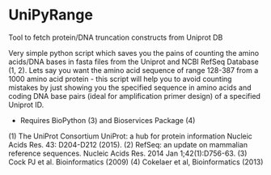 # UniPyRange
Tool to fetch protein/DNA truncation constructs from Uniprot DB

Very simple python script which saves you the pains of counting the amino acids/DNA bases in fasta files from the Uniprot and NCBI RefSeq Database (1, 2).
Lets say you want the amino acid sequence of range 128-387 from a 1000 amino acid protein - this script will help you to avoid counting mistakes by just showing you the specified sequence in amino acids and coding DNA base pairs (ideal for amplification primer design) of a specified Uniprot ID.

- Requires BioPython (3) and Bioservices Package (4)


(1)
The UniProt Consortium
UniProt: a hub for protein information
Nucleic Acids Res. 43: D204-D212 (2015).
(2)
RefSeq: an update on mammalian reference sequences. Nucleic Acids Res. 2014 Jan 1;42(1):D756-63.
(3)
Cock PJ et al. Bioinformatics (2009)
(4)
Cokelaer et al, Bioinformatics (2013)
